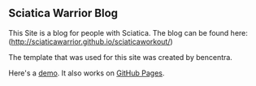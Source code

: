 ## Sciatica Warrior Blog


This Site is a blog for people with Sciatica. The blog can be found here: (http://sciaticawarrior.github.io/sciaticaworkout/)

The template that was used for this site was created by bencentra.

Here's a [demo](http://bencentra.com/centrarium). It also works on [GitHub Pages](http://bencentra.github.io/centrarium/).

